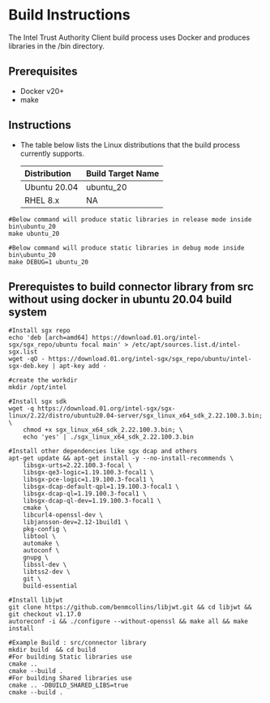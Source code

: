 # Build Instructions
The Intel Trust Authority Client build process uses Docker and produces libraries in the /bin directory. 

## Prerequisites
- Docker v20+
- make   

## Instructions
- The table below lists the Linux distributions that the build process currently supports.


    |Distribution	|Build Target Name	|
    |:------------------|:----------------------|
    |Ubuntu 20.04	| ubuntu_20	   	|
    |RHEL 8.x	 	| NA			|

```shell
#Below command will produce static libraries in release mode inside bin\ubuntu_20
make ubuntu_20

#Below command will produce static libraries in debug mode inside bin\ubuntu_20
make DEBUG=1 ubuntu_20 
```

## Prerequistes to build connector library from src without using docker in ubuntu 20.04 build system 
```shell
#Install sgx repo
echo 'deb [arch=amd64] https://download.01.org/intel-sgx/sgx_repo/ubuntu focal main' > /etc/apt/sources.list.d/intel-sgx.list  
wget -qO - https://download.01.org/intel-sgx/sgx_repo/ubuntu/intel-sgx-deb.key | apt-key add -  

#create the workdir
mkdir /opt/intel  

#Install sgx sdk
wget -q https://download.01.org/intel-sgx/sgx-linux/2.22/distro/ubuntu20.04-server/sgx_linux_x64_sdk_2.22.100.3.bin;  \  
    chmod +x sgx_linux_x64_sdk_2.22.100.3.bin; \  
    echo 'yes' | ./sgx_linux_x64_sdk_2.22.100.3.bin  

#Install other dependencies like sgx dcap and others
apt-get update && apt-get install -y --no-install-recommends \  
    libsgx-urts=2.22.100.3-focal \  
    libsgx-qe3-logic=1.19.100.3-focal1 \  
    libsgx-pce-logic=1.19.100.3-focal1 \  
    libsgx-dcap-default-qpl=1.19.100.3-focal1 \  
    libsgx-dcap-ql=1.19.100.3-focal1 \  
    libsgx-dcap-ql-dev=1.19.100.3-focal1 \
    cmake \
    libcurl4-openssl-dev \
    libjansson-dev=2.12-1build1 \
    pkg-config \
    libtool \
    automake \
    autoconf \
    gnupg \
    libssl-dev \
    libtss2-dev \
    git \  
    build-essential   

#Install libjwt 
git clone https://github.com/benmcollins/libjwt.git && cd libjwt && git checkout v1.17.0  
autoreconf -i && ./configure --without-openssl && make all && make install  

#Example Build : src/connector library  
mkdir build  && cd build
#For building Static libraries use
cmake ..  
cmake --build .
#For building Shared libraries use
cmake .. -DBUILD_SHARED_LIBS=true
cmake --build .
```
